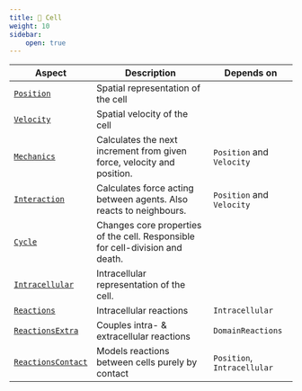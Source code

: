 ```yaml
---
title: 🔘 Cell
weight: 10
sidebar:
    open: true
---
```


| Aspect | Description | Depends on |
| --- | --- | --- |
| [`Position`](/internals/concepts/cell/mechanics) | Spatial representation of the cell | |
| [`Velocity`](/internals/concepts/cell/mechanics) | Spatial velocity of the cell | |
| [`Mechanics`](/internals/concepts/cell/mechanics) | Calculates the next increment from given force, velocity and position. | `Position` and `Velocity` |
| [`Interaction`](/internals/concepts/cell/interaction) | Calculates force acting between agents. Also reacts to neighbours. | `Position` and `Velocity` |
| [`Cycle`](/internals/concepts/cell/cycle) | Changes core properties of the cell. Responsible for cell-division and death. | |
| [`Intracellular`](/internals/concepts/cell/reactions) | Intracellular representation of the cell. | |
| [`Reactions`](/internals/concepts/cell/reactions) | Intracellular reactions | `Intracellular` |
| [`ReactionsExtra`](/internals/concepts/cell/reactions) | Couples intra- & extracellular reactions | `DomainReactions` |
| [`ReactionsContact`](/internals/concepts/cell/reactions) | Models reactions between cells purely by contact | `Position`, `Intracellular` |
